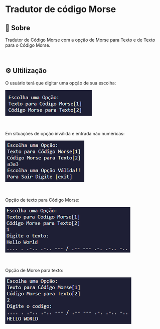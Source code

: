 # Tradutor de código Morse


## 📌 Sobre

Tradutor de Código Morse com a opção de Morse para Texto e de Texto para o Código Morse.

&nbsp;

## ⚙ Ultilização

O usuário terá que digitar uma opção de sua escolha:

![Alt text](morse_code_translator/img/image.png)

&nbsp;

Em situações de opção inválida e entrada não numéricas:

![Alt text](morse_code_translator/img/image1.png)

&nbsp;

Opção de texto para Código Morse:

![g](morse_code_translator/img/image2.png)

&nbsp;

Opção de Morse para texto:

![Alt text](morse_code_translator/img/image3.png)